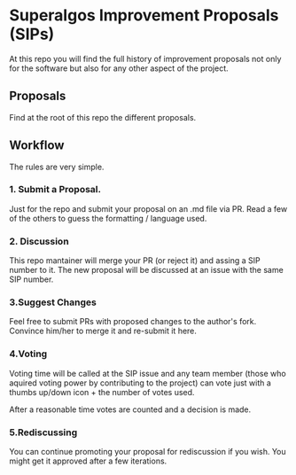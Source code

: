 # Superalgos Improvement Proposals (SIPs)

At this repo you will find the full history of improvement proposals not only for the software but also for any other aspect of the project. 

## Proposals

Find at the root of this repo the different proposals. 

## Workflow

The rules are very simple.

### 1. Submit a Proposal.

Just for the repo and submit your proposal on an .md file via PR. Read a few of the others to guess the formatting / language used.

### 2. Discussion

This repo mantainer will merge your PR (or reject it) and assing a SIP number to it. The new proposal will be discussed at an issue with the same SIP number. 

### 3.Suggest Changes

Feel free to submit PRs with proposed changes to the author's fork. Convince him/her to merge it and re-submit it here.

### 4.Voting

Voting time will be called at the SIP issue and any team member (those who aquired voting power by contributing to the project) can vote just with a thumbs up/down icon + the number of votes used.

After a reasonable time votes are counted and a decision is made. 

### 5.Rediscussing

You can continue promoting your proposal for rediscussion if you wish. You might get it approved after a few iterations.
